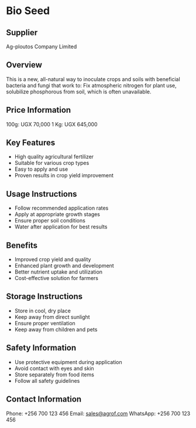 # Bio Seed

## Supplier
Ag-ploutos Company Limited

## Overview
This is a new, all-natural way to inoculate crops and soils with beneficial bacteria and fungi that work to: Fix atmospheric nitrogen for plant use, solubilize phosphorous from soil, which is often unavailable.

## Price Information
100g: UGX 70,000
1 Kg: UGX 645,000

## Key Features
- High quality agricultural fertilizer
- Suitable for various crop types
- Easy to apply and use
- Proven results in crop yield improvement

## Usage Instructions
- Follow recommended application rates
- Apply at appropriate growth stages
- Ensure proper soil conditions
- Water after application for best results

## Benefits
- Improved crop yield and quality
- Enhanced plant growth and development
- Better nutrient uptake and utilization
- Cost-effective solution for farmers

## Storage Instructions
- Store in cool, dry place
- Keep away from direct sunlight
- Ensure proper ventilation
- Keep away from children and pets

## Safety Information
- Use protective equipment during application
- Avoid contact with eyes and skin
- Store separately from food items
- Follow all safety guidelines

## Contact Information
Phone: +256 700 123 456
Email: sales@agrof.com
WhatsApp: +256 700 123 456
